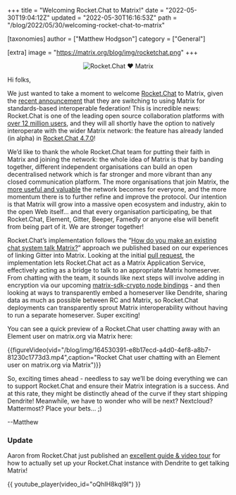 +++
title = "Welcoming Rocket.Chat to Matrix!"
date = "2022-05-30T19:04:12Z"
updated = "2022-05-30T16:16:53Z"
path = "/blog/2022/05/30/welcoming-rocket-chat-to-matrix"

[taxonomies]
author = ["Matthew Hodgson"]
category = ["General"]

[extra]
image = "https://matrix.org/blog/img/rocketchat.png"
+++

<div style="text-align: center">
<img src="/blog/img/rocketchat.png" alt="Rocket.Chat ♥️ Matrix"/>
</div>

Hi folks,

We just wanted to take a moment to welcome [Rocket.Chat](https://rocket.chat) to Matrix, given the [recent announcement](https://rocket.chat/press-releases/rocket-chat-leverages-matrix-protocol-for-decentralized-and-interoperable-communications) that they are switching to using Matrix for standards-based interoperable federation!  This is incredible news: Rocket.Chat is one of the leading open source collaboration platforms with [over 12 million users](https://rocket.chat/company/about-us), and they will all shortly have the option to natively interoperate with the wider Matrix network: the feature has already landed (in alpha) in [Rocket.Chat 4.7.0](https://github.com/RocketChat/Rocket.Chat/releases/tag/4.7.0)!

We’d like to thank the whole Rocket.Chat team for putting their faith in Matrix and joining the network: the whole idea of Matrix is that by banding together, different independent organisations can build an open decentralised network which is far stronger and more vibrant than any closed communication platform.  The more organisations that join Matrix, the [more useful and valuable](https://en.wikipedia.org/wiki/Metcalfe%27s_law) the network becomes for everyone, and the more momentum there is to further refine and improve the protocol.  Our intention is that Matrix will grow into a massive open ecosystem and industry, akin to the open Web itself… and that every organisation participating, be that Rocket.Chat, Element, Gitter, Beeper, Famedly or anyone else will benefit from being part of it. We are stronger together!

Rocket.Chat’s implementation follows the “[How do you make an existing chat system talk Matrix?](https://matrix.org/blog/2020/12/07/gitter-now-speaks-matrix#how-do-you-make-an-existing-chat-system-talk-matrix)” approach we published based on our experiences of linking Gitter into Matrix. Looking at the initial [pull request](https://github.com/RocketChat/Rocket.Chat/pull/23688), the implementation lets Rocket.Chat act as a Matrix Application Service, effectively acting as a bridge to talk to an appropriate Matrix homeserver.  From chatting with the team, it sounds like next steps will involve adding in encryption via our upcoming [matrix-sdk-crypto node bindings](https://github.com/matrix-org/matrix-rust-sdk/issues/699) - and then looking at ways to transparently embed a homeserver like Dendrite, sharing data as much as possible between RC and Matrix, so Rocket.Chat deployments can transparently sprout Matrix interoperability without having to run a separate homeserver.  Super exciting!

You can see a quick preview of a Rocket.Chat user chatting away with an Element user on matrix.org via Matrix here:

{{figureVideo(vid="/blog/img/164530391-e8b17ecd-a4d0-4ef8-a8b7-81230c1773d3.mp4",caption="Rocket Chat user chatting with an Element user on matrix.org via Matrix")}}

So, exciting times ahead - needless to say we’ll be doing everything we can to support Rocket.Chat and ensure their Matrix integration is a success.  And at this rate, they might be distinctly ahead of the curve if they start shipping Dendrite!  Meanwhile, we have to wonder who will be next? Nextcloud? Mattermost? Place your bets… ;)

--Matthew

### Update

Aaron from Rocket.Chat just published an [excellent guide & video tour](https://geekgonecrazy.com/2022/05/30/rocketchat-and-the-matrix-protocol/) for how to actually set up your Rocket.Chat instance with Dendrite to get talking Matrix!

{{ youtube_player(video_id="oQhIH8kql9I") }}
